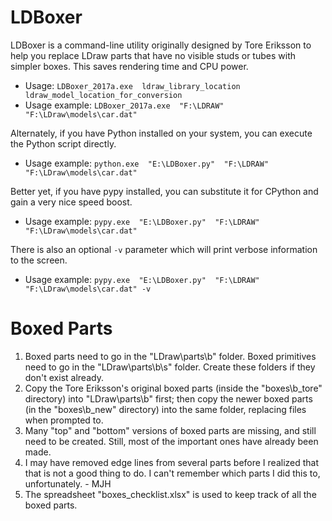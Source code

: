# LDBoxer

LDBoxer is a command-line utility originally designed by Tore Eriksson to help you replace LDraw parts that have no visible studs or tubes with simpler boxes. This saves rendering time and CPU power.

* Usage:  `LDBoxer_2017a.exe  ldraw_library_location  ldraw_model_location_for_conversion`
* Usage example:  `LDBoxer_2017a.exe  "F:\LDRAW"  "F:\LDraw\models\car.dat"`

Alternately, if you have Python installed on your system, you can execute the Python script directly.

* Usage example: `python.exe  "E:\LDBoxer.py"  "F:\LDRAW"  "F:\LDraw\models\car.dat"`

Better yet, if you have pypy installed, you can substitute it for CPython and gain a very nice speed boost.

* Usage example: `pypy.exe  "E:\LDBoxer.py"  "F:\LDRAW"  "F:\LDraw\models\car.dat"`

There is also an optional `-v` parameter which will print verbose information to the screen.

* Usage example: `pypy.exe  "E:\LDBoxer.py"  "F:\LDRAW"  "F:\LDraw\models\car.dat" -v`

# Boxed Parts

1. Boxed parts need to go in the "LDraw\parts\b" folder. Boxed primitives need to go in the "LDraw\parts\b\s" folder. Create these folders if they don't exist already.
1. Copy the Tore Eriksson's original boxed parts (inside the "boxes\b_tore" directory) into "LDraw\parts\b" first; then copy the newer boxed parts (in the "boxes\b_new" directory) into the same folder, replacing files when prompted to.
1. Many "top" and "bottom" versions of boxed parts are missing, and still need to be created. Still, most of the important ones have already been made.
1. I may have removed edge lines from several parts before I realized that that is not a good thing to do. I can't remember which parts I did this to, unfortunately. - MJH
1. The spreadsheet "boxes_checklist.xlsx" is used to keep track of all the boxed parts.
